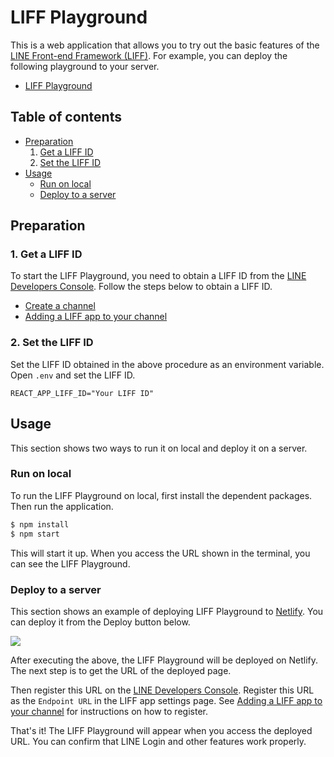 # LIFF Playground

This is a web application that allows you to try out the basic features of the [LINE Front-end Framework (LIFF)](https://developers.line.biz/en/docs/liff/overview/). For example, you can deploy the following playground to your server.

* [LIFF Playground](https://liff-playground.netlify.app)

## Table of contents

* [Preparation](#preparation)
  1. [Get a LIFF ID](#1-get-a-liff-id)
  1. [Set the LIFF ID](#2-set-the-liff-id)
* [Usage](#usage)
  * [Run on local](#run-on-local)
  * [Deploy to a server](#deploy-to-a-server)

## Preparation

### 1. Get a LIFF ID

To start the LIFF Playground, you need to obtain a LIFF ID from the [LINE Developers Console](https://developers.line.biz/console/). Follow the steps below to obtain a LIFF ID.

* [Create a channel](https://developers.line.biz/en/docs/liff/getting-started/)
* [Adding a LIFF app to your channel](https://developers.line.biz/en/docs/liff/registering-liff-apps/)

### 2. Set the LIFF ID

Set the LIFF ID obtained in the above procedure as an environment variable. Open `.env` and set the LIFF ID.

````
REACT_APP_LIFF_ID="Your LIFF ID"
````

## Usage

This section shows two ways to run it on local and deploy it on a server.

### Run on local

To run the LIFF Playground on local, first install the dependent packages. Then run the application.

```bash
$ npm install
$ npm start
```

This will start it up. When you access the URL shown in the terminal, you can see the LIFF Playground.

### Deploy to a server

This section shows an example of deploying LIFF Playground to [Netlify](https://www.netlify.com/). You can deploy it from the Deploy button below.

[![](https://www.netlify.com/img/deploy/button.svg)](https://app.netlify.com/start/deploy?repository=https://github.com/line/liff-playground)

After executing the above, the LIFF Playground will be deployed on Netlify. The next step is to get the URL of the deployed page.

Then register this URL on the [LINE Developers Console](https://developers.line.biz/console/). Register this URL as the `Endpoint URL` in the LIFF app settings page. See [Adding a LIFF app to your channel](https://developers.line.biz/en/docs/liff/registering-liff-apps/) for instructions on how to register.

That's it! The LIFF Playground will appear when you access the deployed URL. You can confirm that LINE Login and other features work properly.